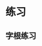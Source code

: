# 练习

<script setup>
// import CharTrain from "@/train/CharTrain.vue"
import ZigenTrain from "@/train/ZigenTrain.vue"
</script>

## 字根练习

<div class="zigen-font-tianma">
<ZigenTrain name="tianma" zigenUrl="/zigen-tianma.csv" :range="[0,]" mode='both' />
</div>

<!-- ## 单字练习

为了降低学习难度，练习中，不补首根小码。

<CharTrain name="tianma" zigenUrl="/zigen-tianma.csv" :range="[0,1000]" :supplement="false" /> -->
